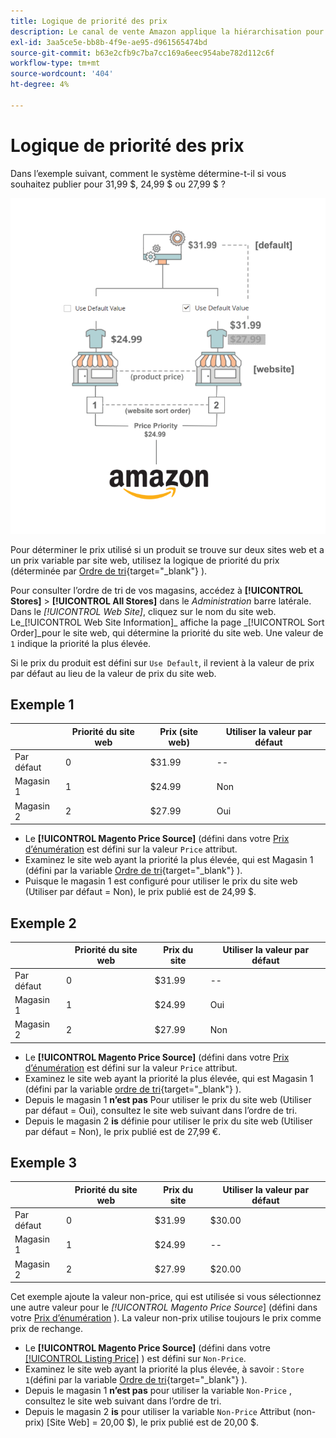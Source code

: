 ```yaml
---
title: Logique de priorité des prix
description: Le canal de vente Amazon applique la hiérarchisation pour déterminer le prix publié pour une liste Amazon.
exl-id: 3aa5ce5e-bb8b-4f9e-ae95-d961565474bd
source-git-commit: b63e2cfb9c7ba7cc169a6eec954abe782d112c6f
workflow-type: tm+mt
source-wordcount: '404'
ht-degree: 4%

---
```


# Logique de priorité des prix

Dans l’exemple suivant, comment le système détermine-t-il si vous souhaitez publier pour 31,99 $, 24,99 $ ou 27,99 $ ?

![Étendue des prix du commerce](assets/amazon-price-scope.png)

Pour déterminer le prix utilisé si un produit se trouve sur deux sites web et a un prix variable par site web, utilisez la logique de priorité du prix (déterminée par [Ordre de tri](https://docs.magento.com/user-guide/stores/stores-all-create-view.html){target="_blank"} ).

Pour consulter l’ordre de tri de vos magasins, accédez à **[!UICONTROL Stores]** > **[!UICONTROL All Stores]** dans le _Administration_ barre latérale. Dans le _[!UICONTROL Web Site]_, cliquez sur le nom du site web. Le_[!UICONTROL Web Site Information]_ affiche la page _[!UICONTROL Sort Order]_pour le site web, qui détermine la priorité du site web. Une valeur de `1` indique la priorité la plus élevée.

Si le prix du produit est défini sur `Use Default`, il revient à la valeur de prix par défaut au lieu de la valeur de prix du site web.

## Exemple 1

|  | Priorité du site web | Prix (site web) | Utiliser la valeur par défaut |
|---|---|---|---|
| Par défaut | 0 | $31.99 | -- |
| Magasin 1 | 1 | $24.99 | Non |
| Magasin 2 | 2 | $27.99 | Oui |

- Le **[!UICONTROL Magento Price Source]** (défini dans votre [Prix d’énumération](./listing-price.md) est défini sur la valeur `Price` attribut.
- Examinez le site web ayant la priorité la plus élevée, qui est Magasin 1 (défini par la variable [Ordre de tri](https://docs.magento.com/user-guide/stores/stores-all-create-view.html){target="_blank"} ).
- Puisque le magasin 1 est configuré pour utiliser le prix du site web (Utiliser par défaut = Non), le prix publié est de 24,99 $.

## Exemple 2

|  | Priorité du site web | Prix du site | Utiliser la valeur par défaut |
|---|---|---|---|
| Par défaut | 0 | $31.99 | -- |
| Magasin 1 | 1 | $24.99 | Oui |
| Magasin 2 | 2 | $27.99 | Non |

- Le **[!UICONTROL Magento Price Source]** (défini dans votre [Prix d’énumération](./listing-price.md) est défini sur la valeur `Price` attribut.
- Examinez le site web ayant la priorité la plus élevée, qui est Magasin 1 (défini par la variable [ordre de tri](https://docs.magento.com/user-guide/stores/stores-all-create-view.html){target="_blank"} ).
- Depuis le magasin 1 **n’est pas** Pour utiliser le prix du site web (Utiliser par défaut = Oui), consultez le site web suivant dans l’ordre de tri.
- Depuis le magasin 2 **is** définie pour utiliser le prix du site web (Utiliser par défaut = Non), le prix publié est de 27,99 €.

## Exemple 3

|  | Priorité du site web | Prix du site | Utiliser la valeur par défaut |
|---|---|---|---|
| Par défaut | 0 | $31.99 | $30.00 |
| Magasin 1 | 1 | $24.99 | -- |
| Magasin 2 | 2 | $27.99 | $20.00 |

Cet exemple ajoute la valeur non-price, qui est utilisée si vous sélectionnez une autre valeur pour le _[!UICONTROL Magento Price Source_] (défini dans votre [Prix d’énumération](./listing-price.md) ). La valeur non-prix utilise toujours le prix comme prix de rechange.

- Le **[!UICONTROL Magento Price Source]** (défini dans votre [[!UICONTROL Listing Price]](./listing-price.md) ) est défini sur `Non-Price`.
- Examinez le site web ayant la priorité la plus élevée, à savoir : `Store 1`(défini par la variable [Ordre de tri](https://docs.magento.com/user-guide/stores/stores-all-create-view.html){target="_blank"} ).
- Depuis le magasin 1 **n’est pas** pour utiliser la variable `Non-Price` , consultez le site web suivant dans l’ordre de tri.
- Depuis le magasin 2 **is** pour utiliser la variable `Non-Price` Attribut (non-prix) [Site Web] = 20,00 $), le prix publié est de 20,00 $.
